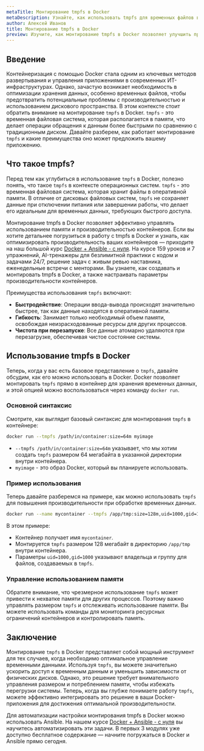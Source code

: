 ```yaml
---
metaTitle: Монтирование tmpfs в Docker
metaDescription: Узнайте, как использовать tmpfs для временных файлов в Docker - эффективное управление использованием памяти и производительностью контейнеров 
author: Алексей Иванов
title: Монтирование tmpfs в Docker
preview: Изучите, как монтирование tmpfs в Docker позволяет улучшить производительность контейнеров за счет использования оперативной памяти для временных данных
---
```


## Введение

Контейнеризация с помощью Docker стала одним из ключевых методов развертывания и управления приложениями в современных ИТ-инфраструктурах. Однако, зачастую возникает необходимость в оптимизации хранения данных, особенно временных файлов, чтобы предотвратить потенциальные проблемы с производительностью и использованием дискового пространства. В этом контексте стоит обратить внимание на монтирование `tmpfs` в Docker. `tmpfs` - это временная файловая система, которая располагается в памяти, что делает операции обращения к данным более быстрыми по сравнению с традиционным диском. Давайте разберем, как работает монтирование `tmpfs` и какие преимущества оно может предложить вашему приложению. 

## Что такое tmpfs?

Перед тем как углубиться в использование `tmpfs` в Docker, полезно понять, что такое `tmpfs` в контексте операционных систем. `tmpfs` - это временная файловая система, которая хранит файлы в оперативной памяти. В отличие от дисковых файловых систем, `tmpfs` не сохраняет данные при отключении питания или завершении работы, что делает его идеальным для временных данных, требующих быстрого доступа.

Монтирование tmpfs в Docker позволяет эффективно управлять использованием памяти и производительностью контейнеров. Если вы хотите детальнее погрузиться в работу с tmpfs в Docker и узнать, как оптимизировать производительность ваших контейнеров — приходите на наш большой курс [Docker + Ansible - с нуля](https://purpleschool.ru/course/docker?utm_source=knowledgebase&utm_medium=text&utm_campaign=Montirovanie_tmpfs_v_Docker). На курсе 159 уроков и 7 упражнений, AI-тренажеры для безлимитной практики с кодом и задачами 24/7, решение задач с живым ревью наставника, еженедельные встречи с менторами. Вы узнаете, как создавать и монтировать tmpfs в Docker, а также настраивать параметры производительности контейнеров.

Преимущества использования `tmpfs` включают:
- **Быстродействие**: Операции ввода-вывода происходят значительно быстрее, так как данные находятся в оперативной памяти.
- **Гибкость**: Занимает только необходимый объем памяти, освобождая неизрасходованные ресурсы для других процессов.
- **Чистота при перезапуске**: Все данные атомарно удаляются при перезагрузке, обеспечивая чистое состояние системы.

## Использование tmpfs в Docker

Теперь, когда у вас есть базовое представление о `tmpfs`, давайте обсудим, как его можно использовать в Docker. Docker позволяет монтировать `tmpfs` прямо в контейнер для хранения временных данных, и этой опцией можно воспользоваться через команду `docker run`.

### Основной синтаксис

Смотрите, как выглядит базовый синтаксис для монтирования `tmpfs` в контейнере:

```bash
docker run --tmpfs /path/in/container:size=64m myimage
```

- `--tmpfs /path/in/container:size=64m` указывает, что мы хотим создать `tmpfs` размером 64 мегабайта в указанной директории внутри контейнера.
- `myimage` - это образ Docker, который вы планируете использовать.

### Пример использования

Теперь давайте разберемся на примере, как можно использовать `tmpfs` для повышения производительности при обработке временных данных.

```bash
docker run --name mycontainer --tmpfs /app/tmp:size=128m,uid=1000,gid=1000 myimage
```

В этом примере:
- Контейнер получает имя `mycontainer`.
- Монтируется `tmpfs` размером 128 мегабайт в директорию `/app/tmp` внутри контейнера.
- Параметры `uid=1000,gid=1000` указывают владельца и группу для файлов, создаваемых в `tmpfs`.

### Управление использованием памяти

Обратите внимание, что чрезмерное использование `tmpfs` может привести к нехватке памяти для других процессов. Поэтому важно управлять размером `tmpfs` и отслеживать использование памяти. Вы можете использовать команды для мониторинга ресурсных ограничений контейнеров и контролировать память.

## Заключение

Монтирование `tmpfs` в Docker представляет собой мощный инструмент для тех случаев, когда необходимо оптимальное управление временными данными. Используя `tmpfs`, вы можете значительно ускорить доступ к временным данным и уменьшить зависимости от физических дисков. Однако, это решение требует внимательного управления размером и потреблением памяти, чтобы избежать перегрузки системы. Теперь, когда вы глубже понимаете работу `tmpfs`, можете эффективно интегрировать это решение в ваши Docker-приложения для достижения оптимальной производительности.

Для автоматизации настройки монтирования tmpfs в Docker можно использовать Ansible. На нашем курсе [Docker + Ansible - с нуля](https://purpleschool.ru/course/docker?utm_source=knowledgebase&utm_medium=text&utm_campaign=Montirovanie_tmpfs_v_Docker) вы научитесь автоматизировать эти задачи. В первых 3 модулях уже доступно бесплатное содержание — начните погружаться в Docker и Ansible прямо сегодня.
